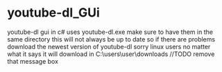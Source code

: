# youtube-dl_GUi
youtube-dl gui in c# uses youtube-dl.exe
make sure to have them in the same directory
this will not always be up to date so if there are problems download the newest version of youtube-dl
sorry linux users
no matter what it says it will download in C:\users\user\downloads
//TODO remove that message box
